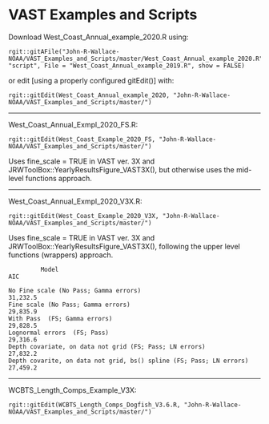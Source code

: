# VAST Examples and Scripts

Download West_Coast_Annual_example_2020.R using:

    rgit::gitAFile("John-R-Wallace-NOAA/VAST_Examples_and_Scripts/master/West_Coast_Annual_example_2020.R", "script", File = "West_Coast_Annual_example_2019.R", show = FALSE)
    
or edit [using a properly configured gitEdit()] with:

    rgit::gitEdit(West_Coast_Annual_example_2020, "John-R-Wallace-NOAA/VAST_Examples_and_Scripts/master/")

-----------------------------------------------------------------------------------------

West_Coast_Annual_Exmpl_2020_FS.R:
 
    rgit::gitEdit(West_Coast_Example_2020_FS, "John-R-Wallace-NOAA/VAST_Examples_and_Scripts/master/")
  
Uses fine_scale = TRUE in VAST ver. 3X and JRWToolBox::YearlyResultsFigure_VAST3X(), but otherwise uses the mid-level functions approach.

-----------------------------------------------------------------------------------------

West_Coast_Annual_Exmpl_2020_V3X.R:

    rgit::gitEdit(West_Coast_Example_2020_V3X, "John-R-Wallace-NOAA/VAST_Examples_and_Scripts/master/")
  
Uses fine_scale = TRUE in VAST ver. 3X and JRWToolBox::YearlyResultsFigure_VAST3X(), following the upper level functions (wrappers) approach.

             Model                                                            AIC
             
    No Fine scale (No Pass; Gamma errors)                                   31,232.5
    Fine scale (No Pass; Gamma errors)                                      29,835.9
    With Pass  (FS; Gamma errors)                                           29,828.5
    Lognormal errors  (FS; Pass)                                            29,316.6
    Depth covariate, on data not grid (FS; Pass; LN errors)                 27,832.2
    Depth covarite, on data not grid, bs() spline (FS; Pass; LN errors)     27,459.2

-----------------------------------------------------------------------------------------

WCBTS_Length_Comps_Example_V3X:
 
    rgit::gitEdit(WCBTS_Length_Comps_Dogfish_V3.6.R, "John-R-Wallace-NOAA/VAST_Examples_and_Scripts/master/")



